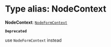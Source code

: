 # Type alias: NodeContext

**NodeContext**: [`NodeFormContext`](/en/auto-docs/form-core/interfaces/NodeFormContext.md)

**`Deprecated`**

use `NodeFormContext` instead
